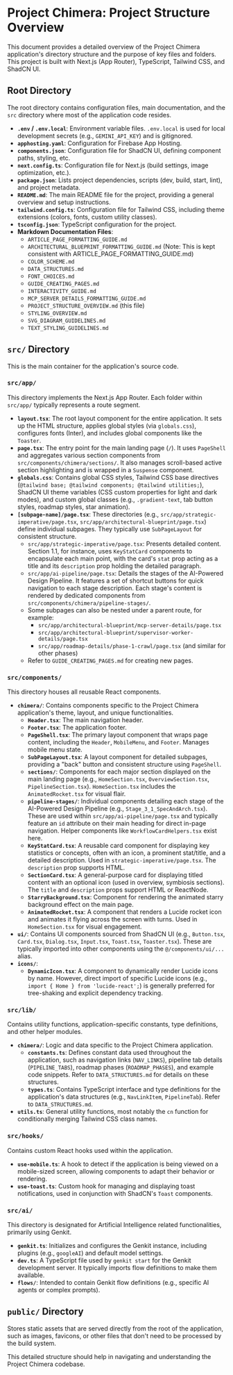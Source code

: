 
# Project Chimera: Project Structure Overview

This document provides a detailed overview of the Project Chimera application's directory structure and the purpose of key files and folders. This project is built with Next.js (App Router), TypeScript, Tailwind CSS, and ShadCN UI.

## Root Directory

The root directory contains configuration files, main documentation, and the `src` directory where most of the application code resides.

*   **`.env` / `.env.local`**: Environment variable files. `.env.local` is used for local development secrets (e.g., `GEMINI_API_KEY`) and is gitignored.
*   **`apphosting.yaml`**: Configuration for Firebase App Hosting.
*   **`components.json`**: Configuration file for ShadCN UI, defining component paths, styling, etc.
*   **`next.config.ts`**: Configuration file for Next.js (build settings, image optimization, etc.).
*   **`package.json`**: Lists project dependencies, scripts (dev, build, start, lint), and project metadata.
*   **`README.md`**: The main README file for the project, providing a general overview and setup instructions.
*   **`tailwind.config.ts`**: Configuration file for Tailwind CSS, including theme extensions (colors, fonts, custom utility classes).
*   **`tsconfig.json`**: TypeScript configuration for the project.
*   **Markdown Documentation Files**:
    *   `ARTICLE_PAGE_FORMATTING_GUIDE.md`
    *   `ARCHITECTURAL_BLUEPRINT_FORMATTING_GUIDE.md` (Note: This is kept consistent with ARTICLE_PAGE_FORMATTING_GUIDE.md)
    *   `COLOR_SCHEME.md`
    *   `DATA_STRUCTURES.md`
    *   `FONT_CHOICES.md`
    *   `GUIDE_CREATING_PAGES.md`
    *   `INTERACTIVITY_GUIDE.md`
    *   `MCP_SERVER_DETAILS_FORMATTING_GUIDE.md`
    *   `PROJECT_STRUCTURE_OVERVIEW.md` (this file)
    *   `STYLING_OVERVIEW.md`
    *   `SVG_DIAGRAM_GUIDELINES.md`
    *   `TEXT_STYLING_GUIDELINES.md`

## `src/` Directory

This is the main container for the application's source code.

### `src/app/`

This directory implements the Next.js App Router. Each folder within `src/app/` typically represents a route segment.

*   **`layout.tsx`**: The root layout component for the entire application. It sets up the HTML structure, applies global styles (via `globals.css`), configures fonts (Inter), and includes global components like the `Toaster`.
*   **`page.tsx`**: The entry point for the main landing page (`/`). It uses `PageShell` and aggregates various section components from `src/components/chimera/sections/`. It also manages scroll-based active section highlighting and is wrapped in a `Suspense` component.
*   **`globals.css`**: Contains global CSS styles, Tailwind CSS base directives (`@tailwind base; @tailwind components; @tailwind utilities;`), ShadCN UI theme variables (CSS custom properties for light and dark modes), and custom global classes (e.g., `.gradient-text`, tab button styles, roadmap styles, star animation).
*   **`[subpage-name]/page.tsx`**: These directories (e.g., `src/app/strategic-imperative/page.tsx`, `src/app/architectural-blueprint/page.tsx`) define individual subpages. They typically use `SubPageLayout` for consistent structure.
    *   `src/app/strategic-imperative/page.tsx`: Presents detailed content. Section 1.1, for instance, uses `KeyStatCard` components to encapsulate each main point, with the card's `stat` prop acting as a title and its `description` prop holding the detailed paragraph.
    *   `src/app/ai-pipeline/page.tsx`: Details the stages of the AI-Powered Design Pipeline. It features a set of shortcut buttons for quick navigation to each stage description. Each stage's content is rendered by dedicated components from `src/components/chimera/pipeline-stages/`.
    *   Some subpages can also be nested under a parent route, for example:
        *   `src/app/architectural-blueprint/mcp-server-details/page.tsx`
        *   `src/app/architectural-blueprint/supervisor-worker-details/page.tsx`
        *   `src/app/roadmap-details/phase-1-crawl/page.tsx` (and similar for other phases)
    *   Refer to `GUIDE_CREATING_PAGES.md` for creating new pages.

### `src/components/`

This directory houses all reusable React components.

*   **`chimera/`**: Contains components specific to the Project Chimera application's theme, layout, and unique functionalities.
    *   **`Header.tsx`**: The main navigation header.
    *   **`Footer.tsx`**: The application footer.
    *   **`PageShell.tsx`**: The primary layout component that wraps page content, including the `Header`, `MobileMenu`, and `Footer`. Manages mobile menu state.
    *   **`SubPageLayout.tsx`**: A layout component for detailed subpages, providing a "back" button and consistent structure using `PageShell`.
    *   **`sections/`**: Components for each major section displayed on the main landing page (e.g., `HomeSection.tsx`, `OverviewSection.tsx`, `PipelineSection.tsx`). `HomeSection.tsx` includes the `AnimatedRocket.tsx` for visual flair.
    *   **`pipeline-stages/`**: Individual components detailing each stage of the AI-Powered Design Pipeline (e.g., `Stage_3_1_SpecAndArch.tsx`). These are used within `src/app/ai-pipeline/page.tsx` and typically feature an `id` attribute on their main heading for direct in-page navigation. Helper components like `WorkflowCardHelpers.tsx` exist here.
    *   **`KeyStatCard.tsx`**: A reusable card component for displaying key statistics or concepts, often with an icon, a prominent stat/title, and a detailed description. Used in `strategic-imperative/page.tsx`. The `description` prop supports HTML.
    *   **`SectionCard.tsx`**: A general-purpose card for displaying titled content with an optional icon (used in overview, symbiosis sections). The `title` and `description` props support HTML or ReactNode.
    *   **`StarryBackground.tsx`**: Component for rendering the animated starry background effect on the main page.
    *   **`AnimatedRocket.tsx`**: A component that renders a Lucide rocket icon and animates it flying across the screen with turns. Used in `HomeSection.tsx` for visual engagement.
*   **`ui/`**: Contains UI components sourced from ShadCN UI (e.g., `Button.tsx`, `Card.tsx`, `Dialog.tsx`, `Input.tsx`, `Toast.tsx`, `Toaster.tsx`). These are typically imported into other components using the `@/components/ui/...` alias.
*   **`icons/`**:
    *   **`DynamicIcon.tsx`**: A component to dynamically render Lucide icons by name. However, direct import of specific Lucide icons (e.g., `import { Home } from 'lucide-react';`) is generally preferred for tree-shaking and explicit dependency tracking.

### `src/lib/`

Contains utility functions, application-specific constants, type definitions, and other helper modules.

*   **`chimera/`**: Logic and data specific to the Project Chimera application.
    *   **`constants.ts`**: Defines constant data used throughout the application, such as navigation links (`NAV_LINKS`), pipeline tab details (`PIPELINE_TABS`), roadmap phases (`ROADMAP_PHASES`), and example code snippets. Refer to `DATA_STRUCTURES.md` for details on these structures.
    *   **`types.ts`**: Contains TypeScript interface and type definitions for the application's data structures (e.g., `NavLinkItem`, `PipelineTab`). Refer to `DATA_STRUCTURES.md`.
*   **`utils.ts`**: General utility functions, most notably the `cn` function for conditionally merging Tailwind CSS class names.

### `src/hooks/`

Contains custom React hooks used within the application.

*   **`use-mobile.ts`**: A hook to detect if the application is being viewed on a mobile-sized screen, allowing components to adapt their behavior or rendering.
*   **`use-toast.ts`**: Custom hook for managing and displaying toast notifications, used in conjunction with ShadCN's `Toast` components.

### `src/ai/`

This directory is designated for Artificial Intelligence related functionalities, primarily using Genkit.

*   **`genkit.ts`**: Initializes and configures the Genkit instance, including plugins (e.g., `googleAI`) and default model settings.
*   **`dev.ts`**: A TypeScript file used by `genkit start` for the Genkit development server. It typically imports flow definitions to make them available.
*   **`flows/`**: Intended to contain Genkit flow definitions (e.g., specific AI agents or complex prompts).

## `public/` Directory

Stores static assets that are served directly from the root of the application, such as images, favicons, or other files that don't need to be processed by the build system.

This detailed structure should help in navigating and understanding the Project Chimera codebase.
